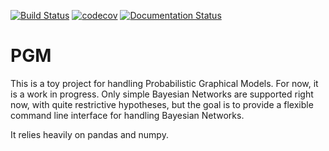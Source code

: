 
[![Build Status](https://travis-ci.org/OrangeBoreal/PGM.svg?branch=master)](https://travis-ci.org/OrangeBoreal/PGM) [![codecov](https://codecov.io/gh/OrangeBoreal/PGM/branch/master/graph/badge.svg)](https://codecov.io/gh/OrangeBoreal/PGM) [![Documentation Status](https://readthedocs.org/projects/pgm-bayes-nets/badge/?version=latest)](http://pgm-bayes-nets.readthedocs.io/en/latest/?badge=latest)

# PGM

This is a toy project for handling Probabilistic Graphical Models. For now, it is a work in progress. Only simple
Bayesian Networks are supported right now, with quite restrictive hypotheses, but the goal is to provide a flexible
command line interface for handling Bayesian Networks.

It relies heavily on pandas and numpy.
